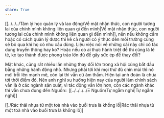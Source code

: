 ```yaml
---
share: True
---
```

[[../../../Tâm lý học quản lý và lao động/Về mặt nhận thức, con người tương lai của chính mình không liên quan gì đến mình|Về mặt nhận thức, con người tương lai của chính mình không liên quan gì đến mình]], nên nếu không cấm hoặc có cách quản lý được thì kế cả người có ý thức đến môi trường cũng sẽ bỏ qua khi họ có nhu cầu dùng. Liệu việc nói về những cái này chỉ có tác dụng truyền thông hay ko? Hoặc nếu có ai thực hành triệt để thì cũng là lẻ tẻ, ko tạo thành được phong trào lớn đủ để gây sức ép để thay đổi?

Mặt khác, cũng rất nhiều lần những thay đổi lớn trong xã hội cũng bắt đầu bằng những hành động nhỏ. Nhưng phải tới khi mọi thứ đủ chín mùi thì nó mới trỗi lên mạnh mẽ, còn lại thì vẫn cứ âm thầm. Hiện tại anh đoán là chưa tới thời điểm đó. Nên anh nghĩ xu hướng hiện nay của người làm chính sách vẫn là ở các ngành sản xuất, vì tác động vẫn lớn hơn, còn các ngành khác thì vẫn chưa đụng đến
Nguồn:: [[../../../../Ξ Nguồn/Tự ngẫm nghĩ|Tự ngẫm nghĩ]]

[[./Rác thải nhựa từ một toà nhà vào buổi trưa là khổng lồ|Rác thải nhựa từ một toà nhà vào buổi trưa là khổng lồ]] 
